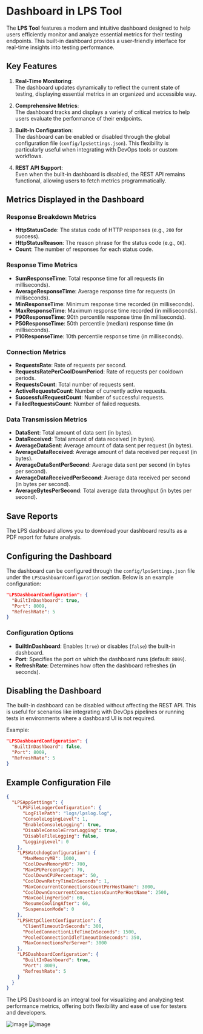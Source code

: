 
# Dashboard in LPS Tool

The **LPS Tool** features a modern and intuitive dashboard designed to help users efficiently monitor and analyze essential metrics for their testing endpoints. This built-in dashboard provides a user-friendly interface for real-time insights into testing performance.

## Key Features

1. **Real-Time Monitoring**:  
   The dashboard updates dynamically to reflect the current state of testing, displaying essential metrics in an organized and accessible way.

2. **Comprehensive Metrics**:  
   The dashboard tracks and displays a variety of critical metrics to help users evaluate the performance of their endpoints.

3. **Built-In Configuration**:  
   The dashboard can be enabled or disabled through the global configuration file (`config/lpsSettings.json`). This flexibility is particularly useful when integrating with DevOps tools or custom workflows.

4. **REST API Support**:  
   Even when the built-in dashboard is disabled, the REST API remains functional, allowing users to fetch metrics programmatically.

## Metrics Displayed in the Dashboard

### Response Breakdown Metrics
- **HttpStatusCode**: The status code of HTTP responses (e.g., `200` for success).
- **HttpStatusReason**: The reason phrase for the status code (e.g., `OK`).
- **Count**: The number of responses for each status code.

### Response Time Metrics
- **SumResponseTime**: Total response time for all requests (in milliseconds).
- **AverageResponseTime**: Average response time for requests (in milliseconds).
- **MinResponseTime**: Minimum response time recorded (in milliseconds).
- **MaxResponseTime**: Maximum response time recorded (in milliseconds).
- **P90ResponseTime**: 90th percentile response time (in milliseconds).
- **P50ResponseTime**: 50th percentile (median) response time (in milliseconds).
- **P10ResponseTime**: 10th percentile response time (in milliseconds).

### Connection Metrics
- **RequestsRate**: Rate of requests per second.
- **RequestsRatePerCoolDownPeriod**: Rate of requests per cooldown periods.
- **RequestsCount**: Total number of requests sent.
- **ActiveRequestsCount**: Number of currently active requests.
- **SuccessfulRequestCount**: Number of successful requests.
- **FailedRequestsCount**: Number of failed requests.

### Data Transmission Metrics
- **DataSent**: Total amount of data sent (in bytes).
- **DataReceived**: Total amount of data received (in bytes).
- **AverageDataSent**: Average amount of data sent per request (in bytes).
- **AverageDataReceived**: Average amount of data received per request (in bytes).
- **AverageDataSentPerSecond**: Average data sent per second (in bytes per second).
- **AverageDataReceivedPerSecond**: Average data received per second (in bytes per second).
- **AverageBytesPerSecond**: Total average data throughput (in bytes per second).

## Save Reports
The LPS dashboard allows you to download your dashboard results as a PDF report for future analysis.

## Configuring the Dashboard
The dashboard can be configured through the `config/lpsSettings.json` file under the `LPSDashboardConfiguration` section. Below is an example configuration:

```json
"LPSDashboardConfiguration": {
  "BuiltInDashboard": true,
  "Port": 8009,
  "RefreshRate": 5
}
```

### Configuration Options
- **BuiltInDashboard**: Enables (`true`) or disables (`false`) the built-in dashboard.
- **Port**: Specifies the port on which the dashboard runs (default: `8009`).
- **RefreshRate**: Determines how often the dashboard refreshes (in seconds).

## Disabling the Dashboard
The built-in dashboard can be disabled without affecting the REST API. This is useful for scenarios like integrating with DevOps pipelines or running tests in environments where a dashboard UI is not required.

Example:
```json
"LPSDashboardConfiguration": {
  "BuiltInDashboard": false,
  "Port": 8009,
  "RefreshRate": 5
}
```

## Example Configuration File

```json
{
  "LPSAppSettings": {
    "LPSFileLoggerConfiguration": {
      "LogFilePath": "logs/lpslog.log",
      "ConsoleLogingLevel": 1,
      "EnableConsoleLogging": true,
      "DisableConsoleErrorLogging": true,
      "DisableFileLogging": false,
      "LoggingLevel": 0
    },
    "LPSWatchdogConfiguration": {
      "MaxMemoryMB": 1000,
      "CoolDownMemoryMB": 700,
      "MaxCPUPercentage": 70,
      "CoolDownCPUPercentage": 50,
      "CoolDownRetryTimeInSeconds": 1,
      "MaxConcurrentConnectionsCountPerHostName": 3000,
      "CoolDownConcurrentConnectionsCountPerHostName": 2500,
      "MaxCoolingPeriod": 60,
      "ResumeCoolingAfter": 60,
      "SuspensionMode": 0
    },
    "LPSHttpClientConfiguration": {
      "ClientTimeoutInSeconds": 300,
      "PooledConnectionLifeTimeInSeconds": 1500,
      "PooledConnectionIdleTimeoutInSeconds": 350,
      "MaxConnectionsPerServer": 3000
    },
    "LPSDashboardConfiguration": {
      "BuiltInDashboard": true,
      "Port": 8009,
      "RefreshRate": 5
    }
  }
}
```

The LPS Dashboard is an integral tool for visualizing and analyzing test performance metrics, offering both flexibility and ease of use for testers and developers.


![image](https://github.com/user-attachments/assets/e50f0a2f-0dc8-4306-959b-c82d0ed81c0b)
![image](https://github.com/user-attachments/assets/3fc46765-df55-4255-bffb-389bbfd44889)


